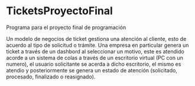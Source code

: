 # TicketsProyectoFinal
Programa para el proyecto final de programación

Un modelo de negocios de ticket gestiona una atención al cliente, esto de acuerdo al tipo de solicitud o trámite. Una empresa en particular genera un ticket a través de un dashbord al seleccionar un motivo, este es atendido acorde a un sistema de colas a través de un escritorio virtual (PC con un numero), el usuario solicitante se acerda a dicho escritorio, el mismo es atendio y posteriormente se genera un estado de atención (solicitado, procesado, finalizado o reasignado).
